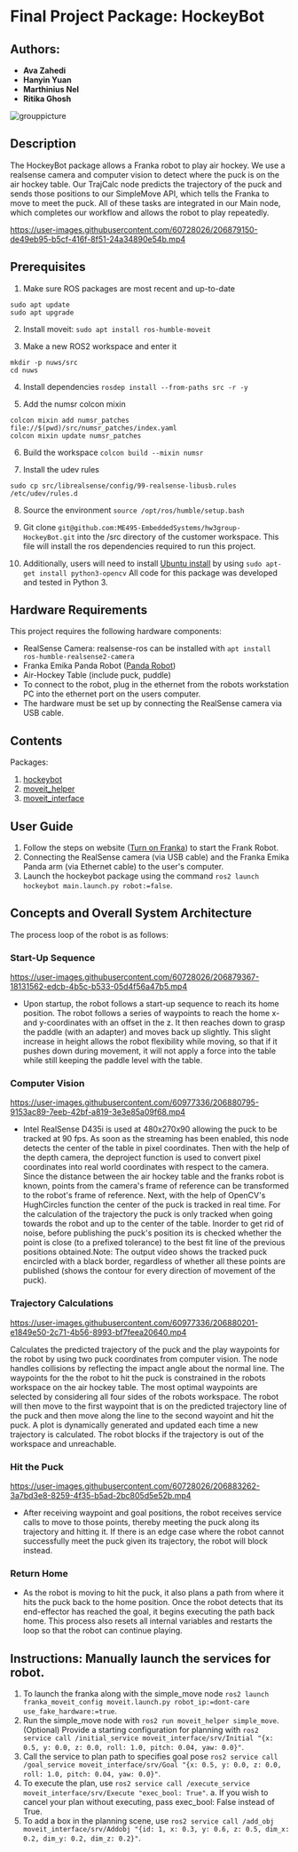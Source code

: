# Final Project Package: HockeyBot

## Authors: 
- **Ava Zahedi**
- **Hanyin Yuan**
- **Marthinius Nel**
- **Ritika Ghosh**

![grouppicture](https://user-images.githubusercontent.com/60728026/206877676-19116921-3ad7-4c1c-8c1e-c41048c0e0fe.jpeg)

## **Description**
The HockeyBot package allows a Franka robot to play air hockey. We use a realsense camera and computer vision to detect 
where the puck is on the air hockey table. Our TrajCalc node predicts the trajectory of the puck and sends those positions 
to our SimpleMove API, which tells the Franka to move to meet the puck. All of these tasks are integrated in our Main node, 
which completes our workflow and allows the robot to play repeatedly.


https://user-images.githubusercontent.com/60728026/206879150-de49eb95-b5cf-416f-8f51-24a34890e54b.mp4

## **Prerequisites**
1. Make sure ROS packages are most recent and up-to-date
```
sudo apt update
sudo apt upgrade
```
2.  Install moveit: `sudo apt install ros-humble-moveit`

3. Make a new ROS2 workspace and enter it
```
mkdir -p nuws/src
cd nuws
```
4. Install dependencies
`rosdep install --from-paths src -r -y`

5. Add the numsr colcon mixin
```
colcon mixin add numsr_patches file://$(pwd)/src/numsr_patches/index.yaml
colcon mixin update numsr_patches
```
6. Build the workspace
`colcon build --mixin numsr`

7. Install the udev rules
```
sudo cp src/librealsense/config/99-realsense-libusb.rules /etc/udev/rules.d
```
8. Source the environment
`source /opt/ros/humble/setup.bash`

9. Git clone `git@github.com:ME495-EmbeddedSystems/hw3group-HockeyBot.git` into the /src directory of the customer workspace. This file will install the ros dependencies required to run this project.

10. Additionally, users will need to install [Ubuntu install](https://docs.opencv.org/4.5.4/d2/de6/tutorial_py_setup_in_ubuntu.html) by using `sudo apt-get install python3-opencv`
All code for this package was developed and tested in Python 3.


## **Hardware Requirements**
This project requires the following hardware components:
* RealSense Camera: realsense-ros can be installed with `apt install ros-humble-realsense2-camera`
* Franka Emika Panda Robot ([Panda Robot](https://nu-msr.github.io/ros_notes/ros2/franka.html))
* Air-Hockey Table (include puck, puddle)
* To connect to the robot, plug in the ethernet from the robots workstation PC into the ethernet port on the users computer.
* The hardware must be set up by connecting the RealSense camera via USB cable.


## **Contents**
Packages:  
1. [hockeybot](https://github.com/ME495-EmbeddedSystems/hw3group-HockeyBot/tree/main/hockeybot)
2. [moveit_helper](https://github.com/ME495-EmbeddedSystems/hw3group-HockeyBot/tree/main/moveit_helper)
3. [moveit_interface](https://github.com/ME495-EmbeddedSystems/hw3group-HockeyBot/tree/main/moveit_interface)

## **User Guide**
1. Follow the steps on website ([Turn on Franka](https://nu-msr.github.io/ros_notes/ros2/franka.html)) to start the Frank Robot.
2. Connecting the RealSense camera (via USB cable) and the Franka Emika Panda arm (via Ethernet cable) to the user's computer.
3. Launch the hockeybot package using the command `ros2 launch hockeybot main.launch.py robot:=false`.

## Concepts and Overall System Architecture
The process loop of the robot is as follows:

### Start-Up Sequence

https://user-images.githubusercontent.com/60728026/206879367-18131562-edcb-4b5c-b533-05d4f56a47b5.mp4

* Upon startup, the robot follows a start-up sequence to reach its home position. The robot follows a series of waypoints 
to reach the home x- and y-coordinates with an offset in the z. It then reaches down to grasp the paddle (with an adapter) 
and moves back up slightly. This slight increase in height allows the robot flexibility while moving, so that if it pushes 
down during movement, it will not apply a force into the table while still keeping the paddle level with the table.

### Computer Vision

https://user-images.githubusercontent.com/60977336/206880795-9153ac89-7eeb-42bf-a819-3e3e85a09f68.mp4


* Intel RealSense D435i is used at 480x270x90 allowing the puck to be tracked at 90 fps. As soon as the streaming has been enabled, this node detects the center of the table in pixel coordinates. Then with the help of the depth camera, the deproject function is used to convert pixel coordinates into real world coordinates with respect to the camera.  Since the distance between the air hockey table and the franks robot is known, points from the camera's frame of reference can be transformed to the robot's frame of reference. Next, with the help of OpenCV's HughCircles function the center of the puck is tracked in real time. For the calculation of the trajectory the puck is only tracked when going towards the robot and up to the center of the table. Inorder to get rid of noise, before publishing the puck's position its is checked whether the point is close (to a prefixed tolerance) to the best fit line of the previous positions obtained.Note: The output video shows the tracked puck encircled with a black border, regardless of whether all these points are published (shows the contour for every direction of movement of the puck).

### Trajectory Calculations

https://user-images.githubusercontent.com/60977336/206880201-e1849e50-2c71-4b56-8993-bf7feea20640.mp4

Calculates the predicted trajectory of the puck and the play waypoints for the robot by using two
puck coordinates from computer vision. The node handles collisions by reflecting the impact angle about the normal line. The waypoints for the the robot to hit the puck is constrained in the robots workspace on the air hockey table. The most optimal waypoints are selected by considering all four sides of the robots workspace. The robot will then move to the first waypoint that is on the predicted trajectory line of the puck and then move along the line to the second wayoint and hit the puck. A plot is dynamically generated and updated each time a new trajectory is calculated. The robot blocks if the trajectory is out of the workspace and unreachable.

### Hit the Puck

https://user-images.githubusercontent.com/60728026/206883262-3a7bd3e8-8259-4f35-b5ad-2bc805d5e52b.mp4

* After receiving waypoint and goal positions, the robot receives service calls to move to those points, thereby meeting 
the puck along its trajectory and hitting it. If there is an edge case where the robot cannot successfully meet the puck 
given its trajectory, the robot will block instead.

### Return Home
* As the robot is moving to hit the puck, it also plans a path from where it hits the puck back to the home position. 
Once the robot detects that its end-effector has reached the goal, it begins executing the path back home. This process 
also resets all internal variables and restarts the loop so that the robot can continue playing.

## Instructions: Manually launch the services for robot.
1. To launch the franka along with the simple_move node `ros2 launch franka_moveit_config moveit.launch.py robot_ip:=dont-care use_fake_hardware:=true`.
2. Run the simple_move node with `ros2 run moveit_helper simple_move`.
    (Optional) Provide a starting configuration for planning with `ros2 service call /initial_service moveit_interface/srv/Initial "{x: 0.5, y: 0.0, z: 0.0, roll: 1.0, pitch: 0.04, yaw: 0.0}"`.
3. Call the service to plan path to specifies goal pose `ros2 service call /goal_service moveit_interface/srv/Goal "{x: 0.5, y: 0.0, z: 0.0, roll: 1.0, pitch: 0.04, yaw: 0.0}"`.
4. To execute the plan, use `ros2 service call /execute_service moveit_interface/srv/Execute "exec_bool: True"`.
    a. If you wish to cancel your plan without executing, pass exec_bool: False instead of True.
5. To add a box in the planning scene, use `ros2 service call /add_obj moveit_interface/srv/Addobj "{id: 1, x: 0.3, y: 0.6, z: 0.5, dim_x: 0.2, dim_y: 0.2, dim_z: 0.2}"`.